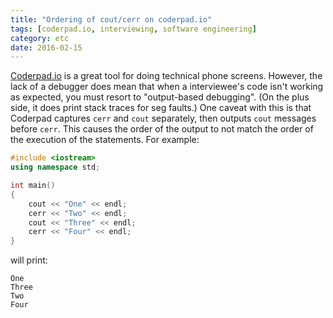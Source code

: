 ```yaml
---
title: "Ordering of cout/cerr on coderpad.io"
tags: [coderpad.io, interviewing, software engineering]
category: etc
date: 2016-02-15
---
```


[Coderpad.io](https://coderpad.io) is a great tool for doing technical phone screens. However, the lack of a debugger does mean that when a interviewee's code isn't working as expected, you must resort to "output-based debugging". (On the plus side, it does print stack traces for seg faults.) One caveat with this is that Coderpad captures `cerr` and `cout` separately, then outputs `cout` messages before `cerr`. This causes the order of the output to not match the order of the execution of the statements. For example:

```cpp
#include <iostream>
using namespace std;

int main()
{
    cout << "One" << endl;
    cerr << "Two" << endl;
    cout << "Three" << endl;
    cerr << "Four" << endl;
}
```

will print:

```
One
Three
Two
Four
```

